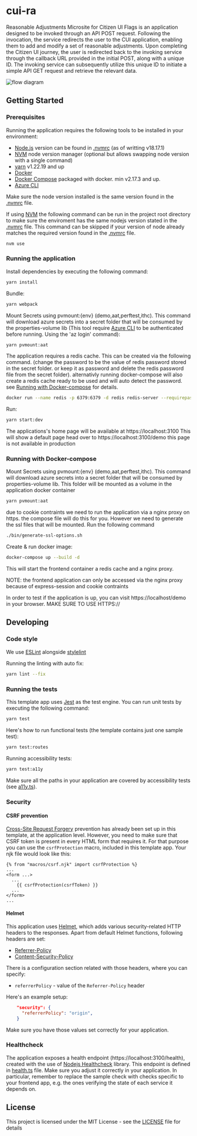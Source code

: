 # cui-ra

Reasonable Adjustments Microsite for Citizen UI Flags is an application designed to be invoked through an API POST request. Following the invocation, the service redirects the user to the CUI application, enabling them to add and modify a set of reasonable adjustments. Upon completing the Citizen UI journey, the user is redirected back to the invoking service through the callback URL provided in the initial POST, along with a unique ID. The invoking service can subsequently utilize this unique ID to initiate a simple API GET request and retrieve the relevant data.

![flow diagram](https://tools.hmcts.net/confluence/rest/gliffy/1.0/embeddedDiagrams/1af0db44-738c-4f98-bb17-2c98a59c36ce.png)

## Getting Started

### Prerequisites

Running the application requires the following tools to be installed in your environment:

- [Node.js](https://nodejs.org/) version can be found in [.nvmrc](https://github.com/hmcts/cui-ra/blob/master/.nvmrc) (as of writting v18.17.1)
- [NVM](https://github.com/nvm-sh/nvm#installing-and-updating) node version manager (optional but allows swapping node version with a single command)
- [yarn](https://yarnpkg.com/) v1.22.19 and up
- [Docker](https://www.docker.com)
- [Docker Compose](https://www.docker.com) packaged with docker. min v2.17.3 and up.
- [Azure CLI](https://learn.microsoft.com/en-gb/cli/azure/install-azure-cli)


Make sure the node version installed is the same version found in the [.nvmrc](https://github.com/hmcts/cui-ra/blob/master/.nvmrc) file. 

If using [NVM](https://github.com/nvm-sh/nvm#installing-and-updating) the following command can be run in the project root directory to make sure the enviroment has the same nodejs version stated in the [.nvmrc](https://github.com/hmcts/cui-ra/blob/master/.nvmrc) file. This command can be skipped if your version of node already matches the required version found in the [.nvmrc](https://github.com/hmcts/cui-ra/blob/master/.nvmrc) file.

```bash
nvm use
```


### Running the application

Install dependencies by executing the following command:

```bash
yarn install
```

Bundle:

```bash
yarn webpack
```

Mount Secrets using pvmount:{env} (demo,aat,perftest,ithc). This command will download azure secrets into a secret folder that will be consumed by the properties-volume lib (This tool require [Azure CLI](https://learn.microsoft.com/en-gb/cli/azure/install-azure-cli) to be authenticated before running. Using the 'az login' command):

```bash
yarn pvmount:aat
```

The application requires a redis cache. This can be created via the following command. (change the password to be the value of redis password stored in the secret folder. or keep it as password and delete the redis password file from the secret folder). alternativly running docker-compose will also create a redis cache ready to be used and will auto detect the password. see [Running with Docker-compose](#running-with-docker-compose) for details.

```bash
docker run --name redis -p 6379:6379 -d redis redis-server --requirepass "password"
```

Run:

```bash
yarn start:dev
```

The applications's home page will be available at https://localhost:3100 This will show a default page head over to https://localhost:3100/demo this page is not available in production

### Running with Docker-compose

Mount Secrets using pvmount:{env} (demo,aat,perftest,ithc). This command will download azure secrets into a secret folder that will be consumed by properties-volume lib. This folder will be mounted as a volume in the application docker container

```bash
yarn pvmount:aat
```

due to cookie contraints we need to run the application via a nginx proxy on https. the compose file will do this for you. However we need to generate the ssl files that will be mounted. Run the following command

```bash
./bin/generate-ssl-options.sh
```

Create & run docker image:

```bash
docker-compose up --build -d
```

This will start the frontend container a redis cache and a nginx proxy.

NOTE: the frontend application can only be accessed via the nginx proxy because of express-session and cookie contraints

In order to test if the application is up, you can visit https://localhost/demo in your browser. MAKE SURE TO USE HTTPS://

## Developing

### Code style

We use [ESLint](https://github.com/typescript-eslint/typescript-eslint)
alongside [stylelint](https://stylelint.io/)

Running the linting with auto fix:

```bash
yarn lint --fix
```

### Running the tests

This template app uses [Jest](https://jestjs.io//) as the test engine. You can run unit tests by executing
the following command:

```bash
yarn test
```

Here's how to run functional tests (the template contains just one sample test):

```bash
yarn test:routes
```

Running accessibility tests:

```bash
yarn test:a11y
```

Make sure all the paths in your application are covered by accessibility tests (see [a11y.ts](src/test/a11y/a11y.ts)).

### Security

#### CSRF prevention

[Cross-Site Request Forgery](https://github.com/pillarjs/understanding-csrf) prevention has already been
set up in this template, at the application level. However, you need to make sure that CSRF token
is present in every HTML form that requires it. For that purpose you can use the `csrfProtection` macro,
included in this template app. Your njk file would look like this:

```
{% from "macros/csrf.njk" import csrfProtection %}
...
<form ...>
  ...
    {{ csrfProtection(csrfToken) }}
  ...
</form>
...
```

#### Helmet

This application uses [Helmet](https://helmetjs.github.io/), which adds various security-related HTTP headers
to the responses. Apart from default Helmet functions, following headers are set:

- [Referrer-Policy](https://helmetjs.github.io/docs/referrer-policy/)
- [Content-Security-Policy](https://helmetjs.github.io/docs/csp/)

There is a configuration section related with those headers, where you can specify:

- `referrerPolicy` - value of the `Referrer-Policy` header

Here's an example setup:

```json
    "security": {
      "referrerPolicy": "origin",
    }
```

Make sure you have those values set correctly for your application.

### Healthcheck

The application exposes a health endpoint (https://localhost:3100/health), created with the use of
[Nodejs Healthcheck](https://github.com/hmcts/nodejs-healthcheck) library. This endpoint is defined
in [health.ts](src/main/routes/health.ts) file. Make sure you adjust it correctly in your application.
In particular, remember to replace the sample check with checks specific to your frontend app,
e.g. the ones verifying the state of each service it depends on.

## License

This project is licensed under the MIT License - see the [LICENSE](LICENSE) file for details
